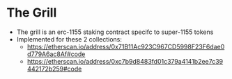 # The Grill

- The grill is an erc-1155 staking contract specifc to super-1155 tokens
- Implemented for these 2 collections: 
  - https://etherscan.io/address/0x71B11Ac923C967CD5998F23F6dae0d779A6ac8Af#code
  - https://etherscan.io/address/0xc7b9d8483fd01c379a4141b2ee7c39442172b259#code
